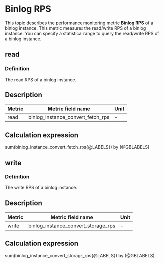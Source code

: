 # Binlog RPS

This topic describes the performance monitoring metric **Binlog RPS** of a binlog instance. This metric measures the read/write RPS of a binlog instance. You can specify a statistical range to query the read/write RPS of a binlog instance.

## read

### Definition

The read RPS of a binlog instance.

## Description

| **Metric** |   **Metric field name**    | **Unit** |
|---------|---------------|--------|
| read     | binlog_instance_convert_fetch_rps | -      |

## Calculation expression

sum(binlog_instance_convert_fetch_rps{@LABELS}) by (@GBLABELS)

## write

### Definition

The write RPS of a binlog instance.

## Description

| **Metric** |   **Metric field name**    | **Unit** |
|---------|---------------|--------|
| write     | binlog_instance_convert_storage_rps | -      |

## Calculation expression

sum(binlog_instance_convert_storage_rps{@LABELS}) by (@GBLABELS)
